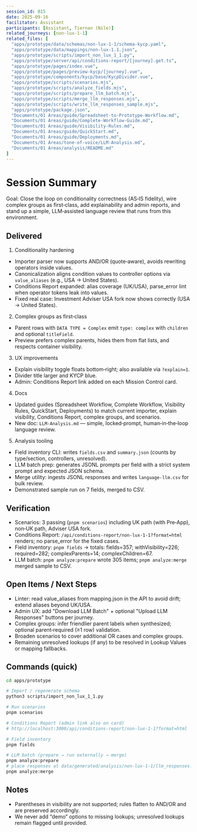 ```yaml
---
session_id: 015
date: 2025-09-16
facilitator: Assistant
participants: [Assistant, Tiernan (Nile)]
related_journeys: [non-lux-1-1]
related_files: [
  "apps/prototype/data/schemas/non-lux-1-1/schema-kycp.yaml",
  "apps/prototype/data/mappings/non-lux-1.1.json",
  "apps/prototype/scripts/import_non_lux_1_1.py",
  "apps/prototype/server/api/conditions-report/[journey].get.ts",
  "apps/prototype/pages/index.vue",
  "apps/prototype/pages/preview-kycp/[journey].vue",
  "apps/prototype/components/kycp/base/KycpDivider.vue",
  "apps/prototype/scripts/scenarios.mjs",
  "apps/prototype/scripts/analyze_fields.mjs",
  "apps/prototype/scripts/prepare_llm_batch.mjs",
  "apps/prototype/scripts/merge_llm_responses.mjs",
  "apps/prototype/scripts/write_llm_responses_sample.mjs",
  "apps/prototype/package.json",
  "Documents/01 Areas/guide/Spreadsheet-to-Prototype-Workflow.md",
  "Documents/01 Areas/guide/Complete-Workflow-Guide.md",
  "Documents/01 Areas/guide/Visibility-Rules.md",
  "Documents/01 Areas/guide/QuickStart.md",
  "Documents/01 Areas/guide/Deployments.md",
  "Documents/01 Areas/tone-of-voice/LLM-Analysis.md",
  "Documents/01 Areas/analysis/README.md"
]
---
```


# Session Summary

Goal: Close the loop on conditionality correctness (AS‑IS fidelity), wire complex groups as first‑class, add explainability and admin reports, and stand up a simple, LLM‑assisted language review that runs from this environment.

## Delivered

1) Conditionality hardening
- Importer parser now supports AND/OR (quote‑aware), avoids rewriting operators inside values.
- Canonicalization aligns condition values to controller options via `value_aliases` (e.g., USA → United States).
- Conditions Report expanded: alias coverage (UK/USA), parse_error lint when operator tokens leak into values.
- Fixed real case: Investment Adviser USA fork now shows correctly (USA → United States).

2) Complex groups as first‑class
- Parent rows with `DATA TYPE = Complex` emit `type: complex` with `children` and optional `titleField`.
- Preview prefers complex parents, hides them from flat lists, and respects container visibility.

3) UX improvements
- Explain visibility toggle floats bottom‑right; also available via `?explain=1`.
- Divider title larger and KYCP blue.
- Admin: Conditions Report link added on each Mission Control card.

4) Docs
- Updated guides (Spreadsheet Workflow, Complete Workflow, Visibility Rules, QuickStart, Deployments) to match current importer, explain visibility, Conditions Report, complex groups, and scenarios.
- New doc: `LLM-Analysis.md` — simple, locked‑prompt, human‑in‑the‑loop language review.

5) Analysis tooling
- Field inventory CLI: writes `fields.csv` and `summary.json` (counts by type/section, controllers, unresolved).
- LLM batch prep: generates JSONL prompts per field with a strict system prompt and expected JSON schema.
- Merge utility: ingests JSONL responses and writes `language-llm.csv` for bulk review.
- Demonstrated sample run on 7 fields, merged to CSV.

## Verification
- Scenarios: 3 passing (`pnpm scenarios`) including UK path (with Pre‑App), non‑UK path, Adviser USA fork.
- Conditions Report: `/api/conditions-report/non-lux-1-1?format=html` renders; no parse_error for the fixed cases.
- Field inventory: `pnpm fields` → totals: fields=357; withVisibility=226; required=282; complexParents=14; complexChildren=67.
- LLM batch: `pnpm analyze:prepare` wrote 305 items; `pnpm analyze:merge` merged sample to CSV.

## Open Items / Next Steps
- Linter: read value_aliases from mapping.json in the API to avoid drift; extend aliases beyond UK/USA.
- Admin UX: add "Download LLM Batch" + optional "Upload LLM Responses" buttons per journey.
- Complex groups: infer friendlier parent labels when synthesized; optional parent‑required (≥1 row) validation.
- Broaden scenarios to cover additional OR cases and complex groups.
- Remaining unresolved lookups (if any) to be resolved in Lookup Values or mapping fallbacks.

## Commands (quick)
```bash
cd apps/prototype

# Import / regenerate schema
python3 scripts/import_non_lux_1_1.py

# Run scenarios
pnpm scenarios

# Conditions Report (admin link also on card)
# http://localhost:3000/api/conditions-report/non-lux-1-1?format=html

# Field inventory
pnpm fields

# LLM batch (prepare → run externally → merge)
pnpm analyze:prepare
# place responses at data/generated/analysis/non-lux-1-1/llm_responses.jsonl
pnpm analyze:merge
```

## Notes
- Parentheses in visibility are not supported; rules flatten to AND/OR and are preserved accordingly.
- We never add “demo” options to missing lookups; unresolved lookups remain flagged until provided.

